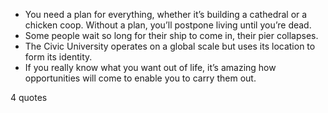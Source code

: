  - You need a plan for everything, whether it’s building a cathedral or a chicken coop. Without a plan, you’ll postpone living until you’re dead.
 - Some people wait so long for their ship to come in, their pier collapses.
 - The Civic University operates on a global scale but uses its location to form its identity.
 - If you really know what you want out of life, it’s amazing how opportunities will come to enable you to carry them out.

4 quotes
